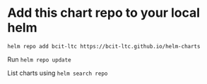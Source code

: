 # Add this chart repo to your local helm

    helm repo add bcit-ltc https://bcit-ltc.github.io/helm-charts

Run `helm repo update`

List charts using `helm search repo`
